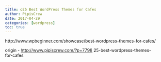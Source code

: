 ```yaml
---
title: o25 Best WordPress Themes for Cafes
author: PipisCrew
date: 2017-04-29
categories: [wordpress]
toc: true
---
```


http://www.wpbeginner.com/showcase/best-wordpress-themes-for-cafes/

origin - http://www.pipiscrew.com/?p=7798 25-best-wordpress-themes-for-cafes